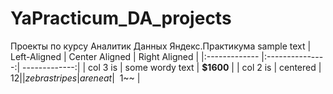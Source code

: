 # YaPracticum_DA_projects
Проекты по курсу Аналитик Данных Яндекс.Практикума
sample text
| Left-Aligned  | Center Aligned  | Right Aligned |
|:------------- |:---------------:| -------------:|
| col 3 is      | some wordy text |     **$1600** |
| col 2 is      | centered        |         $12   |
| zebra stripes | are neat        |        ~~$1~~ |